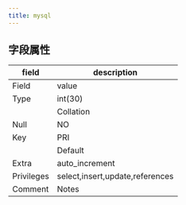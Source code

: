 ```yaml
---
title: mysql
---
```


## 字段属性
field|description
----|-----
Field       |value	
Type        |int(30)	
            |Collation	
Null        |NO	
Key         |PRI	
            |Default	
Extra       |auto_increment	
Privileges  |select,insert,update,references	
Comment     |Notes